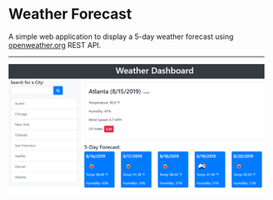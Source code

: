 # Weather Forecast

A simple web application to display a 5-day weather forecast using [openweather.org](https://openweathermap.org/) REST API.

 *** 

 ![Search Weather](DashboardDemo.png)
